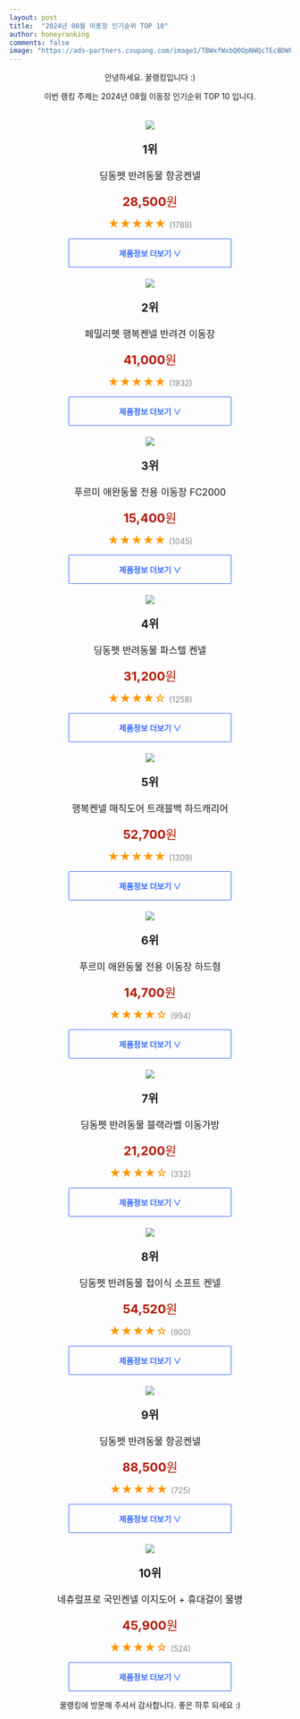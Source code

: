 ```yaml
---
layout: post
title:  "2024년 08월 이동장 인기순위 TOP 10"
author: honeyranking
comments: false
image: "https://ads-partners.coupang.com/image1/TBWxfWxbQ0OpNWQcTEcBDWFMwGOu3dvrQMl8AHi25hmJk8ITvY55829QEv5gauq8YE8JaL-qCHpLtMgWV0wanQfRj_51Fvfe1jpaK0RobR1ABnHLO6cvv4sxS2d9mOqy9r6nBSuzcXMK6mLEplJ9wXHEEeSc1frTAjixq9qTAZyWwkBfqaBWFYwG3zKtRfIjhXZaRkoh2Pq85yO4y8bDu8kqzrcMlAtZu_HZEPYI18Jd8cV95rvawW0VSL2Uz88c8kCISg6dwxpt8uBC1ouWyFE="
---
```

<p style="text-align: center;">안녕하세요. 꿀랭킹입니다 :)</p>
<p style="text-align: center;">이번 랭킹 주제는 2024년 08월 이동장 인기순위 TOP 10 입니다.</p><center><img src="https://ads-partners.coupang.com/image1/TBWxfWxbQ0OpNWQcTEcBDWFMwGOu3dvrQMl8AHi25hmJk8ITvY55829QEv5gauq8YE8JaL-qCHpLtMgWV0wanQfRj_51Fvfe1jpaK0RobR1ABnHLO6cvv4sxS2d9mOqy9r6nBSuzcXMK6mLEplJ9wXHEEeSc1frTAjixq9qTAZyWwkBfqaBWFYwG3zKtRfIjhXZaRkoh2Pq85yO4y8bDu8kqzrcMlAtZu_HZEPYI18Jd8cV95rvawW0VSL2Uz88c8kCISg6dwxpt8uBC1ouWyFE=" style="margin-top:20px" /></center><p style="text-align: center; font-size: 20px"><b>1위</b></p><p style="text-align: center; font-size: 17px">딩동펫 반려동물 항공켄넬</p><p style="text-align: center;"><span style="color: #b61800; font-size: 22px;"><b>28,500</b>원</span></p><p style="text-align: center;"><span style="color: #ff9600; font-size: 20px;">★★★★★ </span><span style="color: #878787;">(1789)</span></p><center><a href="https://link.coupang.com/re/AFFSDP?lptag=AF3899140&subid=honeyrank&pageKey=4868344089&itemId=6322281359&vendorItemId=82747449434&traceid=V0-153-4b921f4452d394b1&requestid=20240820170000472270565178&token=31850C%7CGM"><div style="font-size: 14px; display: inline-block; padding: 15px 90px; color: #346aff; border-radius: 2px; border: 1px solid #346aff; cursor: pointer;"><b>제품정보 더보기 &or;</b></div></a></center><center><img src="https://ads-partners.coupang.com/image1/HO60zB0-LmQTHAX3HHNyumJCOOKGRmx1ZIwVcwhj3lChzZSiKh9IyjafjjkXhtob7L4r9irf9A9lBHjjKhd2HOetx31Kt_PiKdNbd4ZSB7UlbaLzbbzFi95Rx9ZPI8GUlHvk9qEsxHPtgimEk-LnSy2Ru4i1T5P3jUj7HxkcVGEP0wkkttgEIW-qFd1MOivbs1WhEodoEp1_vVQZKgcFCJ_bQSc97aFzwHTK-JxlytWiXLqOhLQbL57L4EnHXJcxtn6LZtChPllOzRqWdsDzTb9XGDQ0A3QEKA==" style="margin-top:20px" /></center><p style="text-align: center; font-size: 20px"><b>2위</b></p><p style="text-align: center; font-size: 17px">페밀리펫 행복켄넬 반려견 이동장</p><p style="text-align: center;"><span style="color: #b61800; font-size: 22px;"><b>41,000</b>원</span></p><p style="text-align: center;"><span style="color: #ff9600; font-size: 20px;">★★★★★ </span><span style="color: #878787;">(1932)</span></p><center><a href="https://link.coupang.com/re/AFFSDP?lptag=AF3899140&subid=honeyrank&pageKey=89627573&itemId=279656365&vendorItemId=5343681802&traceid=V0-153-223556b3fc0aaaee&requestid=20240820170000472270565178&token=31850C%7CGM"><div style="font-size: 14px; display: inline-block; padding: 15px 90px; color: #346aff; border-radius: 2px; border: 1px solid #346aff; cursor: pointer;"><b>제품정보 더보기 &or;</b></div></a></center><center><img src="https://ads-partners.coupang.com/image1/3Q0VWD7WKp1U37dg3USEWmkXgiVz-mZI1dDWw-61weTnokXOkGxNNZZbyOLeeM3GVdwuZjnhtIMRwjHLfh71uj-pKlnPYnIs7Zjyukr8DXWR6aFEaONnF8WdopIqRrgE8WjQ9EhgBBV6xYwRhv1MGuwh7I78q6-uRMpY1tFVRfUm77ynbw1YwoQQewt-9lF4w-cf6fUHLbjL7HN6jXVbd2ohThFGt_kkPlNz2TG80ZvrrhIPRvtla_8143Zs9sBTFH5VLJe7B2NQ0KWG66-jBe_ADTxXpKfC6r0=" style="margin-top:20px" /></center><p style="text-align: center; font-size: 20px"><b>3위</b></p><p style="text-align: center; font-size: 17px">푸르미 애완동물 전용 이동장 FC2000</p><p style="text-align: center;"><span style="color: #b61800; font-size: 22px;"><b>15,400</b>원</span></p><p style="text-align: center;"><span style="color: #ff9600; font-size: 20px;">★★★★★ </span><span style="color: #878787;">(1045)</span></p><center><a href="https://link.coupang.com/re/AFFSDP?lptag=AF3899140&subid=honeyrank&pageKey=26037155&itemId=101214640&vendorItemId=3187498595&traceid=V0-153-353af76c35b2e311&requestid=20240820170000472270565178&token=31850C%7CGM"><div style="font-size: 14px; display: inline-block; padding: 15px 90px; color: #346aff; border-radius: 2px; border: 1px solid #346aff; cursor: pointer;"><b>제품정보 더보기 &or;</b></div></a></center><center><img src="https://ads-partners.coupang.com/image1/EUefnuzKgLxe48CREWqBOGWmzqc8jqbucjFmVfVujIPA5Fo9c7MjROijOOQFFlAPAhD16ofxAPeuYYwc-x8OuXLfJr8yJMV6rQYoy41aoYIOFrOhtlJ94h1KSZiODzuw4SKjXfmHo1ff454sUZoFYx-34JrniAkQOiW4Idh_5Bp30sUYlE4OdIU7ZxWgbFosDc0BHBslaBsYwcSU7dmpLjcB0wRZ4vDHxY55xWXDgGab11I1puBMXYVq31RAMnF1cI2vG777vZQXyPxRz0-7-e5dsQ2KtUE=" style="margin-top:20px" /></center><p style="text-align: center; font-size: 20px"><b>4위</b></p><p style="text-align: center; font-size: 17px">딩동펫 반려동물 파스텔 켄넬</p><p style="text-align: center;"><span style="color: #b61800; font-size: 22px;"><b>31,200</b>원</span></p><p style="text-align: center;"><span style="color: #ff9600; font-size: 20px;">★★★★☆ </span><span style="color: #878787;">(1258)</span></p><center><a href="https://link.coupang.com/re/AFFSDP?lptag=AF3899140&subid=honeyrank&pageKey=5994483908&itemId=10833034370&vendorItemId=78113072167&traceid=V0-153-5cfb3baa6ae864d0&requestid=20240820170000472270565178&token=31850C%7CGM"><div style="font-size: 14px; display: inline-block; padding: 15px 90px; color: #346aff; border-radius: 2px; border: 1px solid #346aff; cursor: pointer;"><b>제품정보 더보기 &or;</b></div></a></center><center><img src="https://ads-partners.coupang.com/image1/Pj1tx6xkJkJmraJ5PqtZHnEE8Go9G35o1V_zQj-A3CFatQbbD3BhaF9t3iGcfhZy3exm1Nf0mHBEJewZwY786Dz7BDDHHJNayzOKpXTTb7mkqHp6BFEUEZBgcW0LzEkjyIPZNt8ZeUg0ttD_bf9IZH2E010iUzCWu0ab87QZjqEPkHjR-1gHM8rWDRT_zKs-yD6D-ypbzUvzKAJzPale7mqoB9Ow_ZCioFbvV4qjeTPVLxMLCTnmgTk_7DnvY8S6s2A6rP3jUbG36nbK8jK7RYhNJnXpHgov3w==" style="margin-top:20px" /></center><p style="text-align: center; font-size: 20px"><b>5위</b></p><p style="text-align: center; font-size: 17px">행복켄넬 매직도어 트래블백 하드캐리어</p><p style="text-align: center;"><span style="color: #b61800; font-size: 22px;"><b>52,700</b>원</span></p><p style="text-align: center;"><span style="color: #ff9600; font-size: 20px;">★★★★★ </span><span style="color: #878787;">(1309)</span></p><center><a href="https://link.coupang.com/re/AFFSDP?lptag=AF3899140&subid=honeyrank&pageKey=89627573&itemId=281752260&vendorItemId=5311284298&traceid=V0-153-223556b3fc0aaaee&requestid=20240820170000472270565178&token=31850C%7CGM"><div style="font-size: 14px; display: inline-block; padding: 15px 90px; color: #346aff; border-radius: 2px; border: 1px solid #346aff; cursor: pointer;"><b>제품정보 더보기 &or;</b></div></a></center><center><img src="https://ads-partners.coupang.com/image1/OjQLUJcr-JDK6SKJOiZdVHky0rbMLZgHv4FbUU5QqyT5EvKs8NIxxWp_Hh9d66Pm1JVDcLbytqeuNTS_IO5d3wFChzXtEIAUTfboLw3qapl6OHlr6MYabO7VjJV1ZQyJzkT4LXNRM8qqVk9wUMQH2CGfsNcJ4IsFU8asYnHJCt4tG5vNnnnkb_1WmtyWyo0Dlq5qNefyDdXMsRyUkFX74UTMS2V75bTQp_dFMp2Ejf4h1kOJbSsOV94iE_UuMJ9hj7P-hi5_OlvUJeijvbd8QY-tSDUvDMry" style="margin-top:20px" /></center><p style="text-align: center; font-size: 20px"><b>6위</b></p><p style="text-align: center; font-size: 17px">푸르미 애완동물 전용 이동장 하드형</p><p style="text-align: center;"><span style="color: #b61800; font-size: 22px;"><b>14,700</b>원</span></p><p style="text-align: center;"><span style="color: #ff9600; font-size: 20px;">★★★★☆ </span><span style="color: #878787;">(994)</span></p><center><a href="https://link.coupang.com/re/AFFSDP?lptag=AF3899140&subid=honeyrank&pageKey=6856678988&itemId=16353911923&vendorItemId=4387490354&traceid=V0-153-0f6f69bf3c92e264&requestid=20240820170000472270565178&token=31850C%7CGM"><div style="font-size: 14px; display: inline-block; padding: 15px 90px; color: #346aff; border-radius: 2px; border: 1px solid #346aff; cursor: pointer;"><b>제품정보 더보기 &or;</b></div></a></center><center><img src="https://ads-partners.coupang.com/image1/9Z9TQKH_nWlCa7Tq9ZTe7LTqVvctx7Nkt0XOYIk48BpwSraBK4uY9VlSBX3L8QlDx482IcUlXMNI6TgWkes0EsOA_r7xX0Zqo_rtVaG4OeqOcz4teF3HPs7wtxAEhTvkIeg2t6xbBDCuFbaOtLZQWbJgiC2wsPHQ4UP0VFMCHzN_67CbZ9dOAfZ_2BYZcaPxzzWoBBnKBdz3LGOdDAFPxCFud8X6ceuQ9Fs9XIdZzNe791beD82NZPjNacBV6-QtljXwJrE5KB96AXMgDkFS8nWY5zSqNO_x8plE" style="margin-top:20px" /></center><p style="text-align: center; font-size: 20px"><b>7위</b></p><p style="text-align: center; font-size: 17px">딩동펫 반려동물 블랙라벨 이동가방</p><p style="text-align: center;"><span style="color: #b61800; font-size: 22px;"><b>21,200</b>원</span></p><p style="text-align: center;"><span style="color: #ff9600; font-size: 20px;">★★★★☆ </span><span style="color: #878787;">(332)</span></p><center><a href="https://link.coupang.com/re/AFFSDP?lptag=AF3899140&subid=honeyrank&pageKey=174125522&itemId=497364525&vendorItemId=4265039354&traceid=V0-153-17e02c3080292e13&requestid=20240820170000472270565178&token=31850C%7CGM"><div style="font-size: 14px; display: inline-block; padding: 15px 90px; color: #346aff; border-radius: 2px; border: 1px solid #346aff; cursor: pointer;"><b>제품정보 더보기 &or;</b></div></a></center><center><img src="https://ads-partners.coupang.com/image1/qd7gzy0FwWJzvNTpqasOlGBNeJ80miVVSRA1tIatsgffTQOiWqA9ccp2CdIkYQUtTXrY2vdlVwWqbmZzjPHMZBfzTDGI-A_ggqJUr8CjHgQR6D6dMKPl0URCla0GUUNuQHnKOKOGDGBdEJJd7IO22TA5bxz2fFquo8cam8EAz14ScO7FAxa5Oc-uFt5XoUnGfFe7cvkb-pHM0SYcOMhedWqv4vMAzAHAcvmv4uTvXoDPF2iY5zIUhacXLFtH2JP7Pghz5v2Ei3os5TwFX--AmbAKhySaNb0lLSz9" style="margin-top:20px" /></center><p style="text-align: center; font-size: 20px"><b>8위</b></p><p style="text-align: center; font-size: 17px">딩동펫 반려동물 접이식 소프트 켄넬</p><p style="text-align: center;"><span style="color: #b61800; font-size: 22px;"><b>54,520</b>원</span></p><p style="text-align: center;"><span style="color: #ff9600; font-size: 20px;">★★★★☆ </span><span style="color: #878787;">(900)</span></p><center><a href="https://link.coupang.com/re/AFFSDP?lptag=AF3899140&subid=honeyrank&pageKey=2041146021&itemId=3480296281&vendorItemId=71466592444&traceid=V0-153-e89ff2b7325c71b5&requestid=20240820170000472270565178&token=31850C%7CGM"><div style="font-size: 14px; display: inline-block; padding: 15px 90px; color: #346aff; border-radius: 2px; border: 1px solid #346aff; cursor: pointer;"><b>제품정보 더보기 &or;</b></div></a></center><center><img src="https://ads-partners.coupang.com/image1/NUbmqqQMZnGAXErVNZcY5YOHtpujdYXpoPrmUZaKgLsqCcO8kBtAVuz5aAcEMp3IyOgVrxDUG1b6I9vQLieI3bZ4XO3h6u3PRjoBgiFWpX8McCQ1aJnTMQL6veXyr4AlTVLwyT3TpTE9xJTvzZfPyA994h4V_z7g5OWLLxNB2irr_6a4wwBwIADRWPVvZCUFK39Q09GyosSuTNnYth9P4xiacnQnPAMPNh29yXS3X50-CuzMJcJw2HgpChKvMxE3HeM5SHM3H2tm_nz4FGQDSjaoWg==" style="margin-top:20px" /></center><p style="text-align: center; font-size: 20px"><b>9위</b></p><p style="text-align: center; font-size: 17px">딩동펫 반려동물 항공켄넬</p><p style="text-align: center;"><span style="color: #b61800; font-size: 22px;"><b>88,500</b>원</span></p><p style="text-align: center;"><span style="color: #ff9600; font-size: 20px;">★★★★★ </span><span style="color: #878787;">(725)</span></p><center><a href="https://link.coupang.com/re/AFFSDP?lptag=AF3899140&subid=honeyrank&pageKey=4868344089&itemId=6322281371&vendorItemId=82747449399&traceid=V0-153-4b921f4452d394b1&requestid=20240820170000472270565178&token=31850C%7CGM"><div style="font-size: 14px; display: inline-block; padding: 15px 90px; color: #346aff; border-radius: 2px; border: 1px solid #346aff; cursor: pointer;"><b>제품정보 더보기 &or;</b></div></a></center><center><img src="https://ads-partners.coupang.com/image1/K1pyeGL2pknafSTXK1q_cjvOikUI1ul8ycK02qJVFZpiviByAB0PMTHXg2dWzeiJd5aSSF0aIgh2cxm6m8ibCC5RAyZDDj270_1KTlcFGs2MF7Fva6XJgpZnJDYQM_nQZGaekrr_VVJLjApWlrxs0R9ZfeTiNKC_NXJjZbJEK6_amTqYYNNSjbxXDQ8F4S2aa7k-XFrb9dvxgLwCLF1UV5QUiJjHYw-KX1pV0gGBy00NARP6S4iX5pQPyy2nrRM32K1NkdFaQZY2op99Zes8X4c=" style="margin-top:20px" /></center><p style="text-align: center; font-size: 20px"><b>10위</b></p><p style="text-align: center; font-size: 17px">네츄럴프로 국민켄넬 이지도어 + 휴대걸이 물병</p><p style="text-align: center;"><span style="color: #b61800; font-size: 22px;"><b>45,900</b>원</span></p><p style="text-align: center;"><span style="color: #ff9600; font-size: 20px;">★★★★☆ </span><span style="color: #878787;">(524)</span></p><center><a href="https://link.coupang.com/re/AFFSDP?lptag=AF3899140&subid=honeyrank&pageKey=5608509033&itemId=9056703199&vendorItemId=76470165021&traceid=V0-153-9963ae0f7942eeb2&requestid=20240820170000472270565178&token=31850C%7CGM"><div style="font-size: 14px; display: inline-block; padding: 15px 90px; color: #346aff; border-radius: 2px; border: 1px solid #346aff; cursor: pointer;"><b>제품정보 더보기 &or;</b></div></a></center><p style="text-align: center;">꿀랭킹에 방문해 주셔서 감사합니다. 좋은 하루 되세요 :)</p>